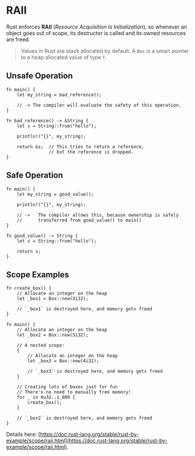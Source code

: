 # RAII

Rust enforces **RAII** (_Resource Acquisition Is Initialization_), so whenever an object goes out of scope, its destructor is called and its owned resources are freed.

> Values in Rust are stack allocated by default.  A `Box` is a smart pointer to a heap allocated value of type `T`.

## Unsafe Operation

```rust,editable
fn main() {
    let my_string = bad_reference();
    
	// -> The compiler will evaluate the safety of this operation.
}

fn bad_reference() -> &String {
    let s = String::from("hello");

	println!("{}", my_string);
    
	return &s;	// This tries to return a reference,
				// but the reference is dropped.
}
```

## Safe Operation

```rust,editable
fn main() {
	let my_string = good_value();

	println!("{}", my_string);
    
	// ->	The compiler allows this, because ownership is safely
	//		transferred from good_value() to main()
}

fn good_value() -> String {
    let s = String::from("hello");
    
	return s;
}
```

## Scope Examples

```rust,editable
fn create_box() {
    // Allocate an integer on the heap
    let _box1 = Box::new(3i32);

    // `_box1` is destroyed here, and memory gets freed
}

fn main() {
    // Allocate an integer on the heap
    let _box2 = Box::new(5i32);

    // A nested scope:
    {
        // Allocate an integer on the heap
        let _box3 = Box::new(4i32);

        // `_box3` is destroyed here, and memory gets freed
    }

    // Creating lots of boxes just for fun
    // There's no need to manually free memory!
    for _ in 0u32..1_000 {
        create_box();
    }

    // `_box2` is destroyed here, and memory gets freed
}
```

Details here: [https://doc.rust-lang.org/stable/rust-by-example/scope/raii.html](https://doc.rust-lang.org/stable/rust-by-example/scope/raii.html).
